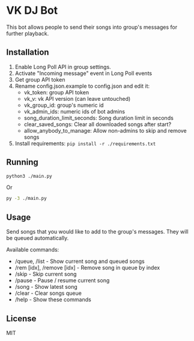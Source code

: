 # VK DJ Bot

This bot allows people to send their songs into group's messages for further playback. 

## Installation
1. Enable Long Poll API in group settings.
2. Activate "Incoming message" event in Long Poll events
3. Get group API token
4. Rename config.json.example to config.json and edit it:
    - vk_token: group API token
    - vk_v: vk API version (can leave untouched)
    - vk_group_id: group's numeric id
    - vk_admin_ids: numeric ids of bot admins
    - song_duration_limit_seconds: Song duration limit in seconds
    - clear_saved_songs: Clear all downloaded songs after start?
    - allow_anybody_to_manage: Allow non-admins to skip and remove songs
5. Install requirements:
```pip install -r ./requirements.txt```

## Running

```sh
python3 ./main.py
```
Or
```sh
py -3 ./main.py
```

## Usage

Send songs that you would like to add to the group's messages. They will be queued automatically.

Available commands:
- /queue, /list - Show current song and queued songs
- /rem [idx], /remove [idx] - Remove song in queue by index
- /skip - Skip current song
- /pause - Pause / resume current song
- /song - Show latest song
- /clear - Clear songs queue
- /help - Show these commands

## License

MIT
